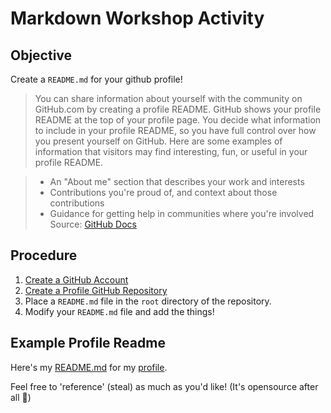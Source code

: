 # Markdown Workshop Activity

## Objective
Create a `README.md` for your github profile!

> You can share information about yourself with the community on GitHub.com by creating a profile README. 
> GitHub shows your profile README at the top of your profile page.
> You decide what information to include in your profile README, so you have full control over how you present yourself on GitHub.
> Here are some examples of information that visitors may find interesting, fun, or useful in your profile README.

> - An "About me" section that describes your work and interests
> - Contributions you're proud of, and context about those contributions
> - Guidance for getting help in communities where you're involved
> Source: [GitHub Docs](https://docs.github.com/en/account-and-profile/setting-up-and-managing-your-github-profile/customizing-your-profile/managing-your-profile-readme)



## Procedure
1. [Create a GitHub Account](https://github.com/signup)
2. [Create a Profile GitHub Repository](https://docs.github.com/en/get-started/quickstart/create-a-repo)
3. Place a `README.md` file in the `root` directory of the repository.
4. Modify your `README.md` file and add the things!


## Example Profile Readme

Here's my [README.md](https://github.com/aloretocornidez/aloretocornidez/blob/main/README.md?plain=1) for my [profile](https://github.com/aloretocornidez). 

Feel free to 'reference' (steal) as much as you'd like! (It's opensource after all :shrug:)





















